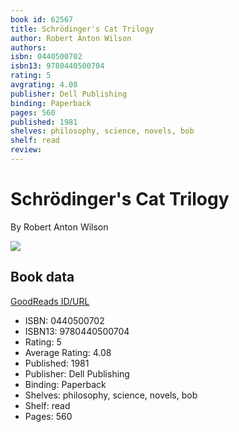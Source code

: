 ```yaml
---
book id: 62567
title: Schrödinger's Cat Trilogy
author: Robert Anton Wilson
authors: 
isbn: 0440500702
isbn13: 9780440500704
rating: 5
avgrating: 4.08
publisher: Dell Publishing
binding: Paperback
pages: 560
published: 1981
shelves: philosophy, science, novels, bob
shelf: read
review: 
---
```


# Schrödinger's Cat Trilogy

By Robert Anton Wilson

![](https://i.gr-assets.com/images/S/compressed.photo.goodreads.com/books/1433815495l/62567._SY475_.jpg)

## Book data

[GoodReads ID/URL](https://www.goodreads.com/book/show/62567)

- ISBN: 0440500702
- ISBN13: 9780440500704
- Rating: 5
- Average Rating: 4.08
- Published: 1981
- Publisher: Dell Publishing
- Binding: Paperback
- Shelves: philosophy, science, novels, bob
- Shelf: read
- Pages: 560


